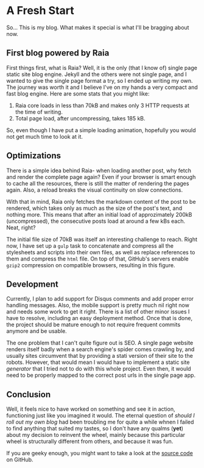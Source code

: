 # A Fresh Start

So... This is my blog. What makes it special is what I'll be bragging about now.

## First blog powered by Raia

First things first, what is Raia? Well, it is the only (that I know of) single page static site blog engine. Jekyll and the others were not single page, and I wanted to give the single page format a try, so I ended up writing my own. The journey was worth it and I believe I've on my hands a very compact and fast blog engine. Here are some stats that you might like:

1. Raia core loads in less than 70kB and makes only 3 HTTP requests at the time of writing.
2. Total page load, after uncompressing, takes 185 kB.

So, even though I have put a simple loading animation, hopefully you would not get much time to look at it.

## Optimizations

There is a simple idea behind Raia- when loading another post, why fetch and render the complete page again? Even if your browser is smart enough to cache all the resources, there is still the matter of rendering the pages again. Also, a reload breaks the visual continuity on slow connections.

With that in mind, Raia only fetches the markdown content of the post to be rendered, which takes only as much as the size of the post's text, and nothing more. This means that after an initial load of approzimately 200kB (uncompressed), the consecutive posts load at around a few kBs each. Neat, right?

The initial file size of 70kB was itself an interesting challenge to reach. Right now, I have set up a `gulp` task to concatenate and compress all the stylesheets and scripts into their own files, as well as replace references to them and compress the `html` file. On top of that, GitHub's servers enable `gzip2` compression on compatible browsers, resulting in this figure.

## Development

Currently, I plan to add support for Disqus comments and add proper error handling messages. Also, the mobile support is pretty much nil right now and needs some work to get it right. There is a list of other minor issues I have to resolve, including an easy deployment method. Once that is done, the project should be mature enough to not require frequent commits anymore and be usable.

The one problem that I can't quite figure out is SEO. A single page website renders itself badly when a search engine's spider comes crawling by, and usually sites circumvent that by providing a stati version of their site to the robots. However, that would mean I would have to implement a static site *generator* that I tried not to do with this whole project. Even then, it would need to be properly mapped to the correct post urls in the single page app.

## Conclusion

Well, it feels nice to have worked on something and see it in action, functioning just like you imagined it would. The eternal question of *should I roll out my own blog* had been troubling me for quite a while whnen I failed to find anything that suited my tastes, so I don't have any qualms (**yet**) about my decision to reinvent the wheel, mainly because this particular wheel is structurally different from others, and because it was fun.

If you are geeky enough, you might want to take a look at the [source code](https://github.com/aero31aero/raia) on GitHub.